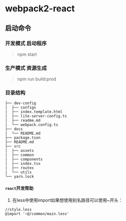# webpack2-react

## 启动命令

### 开发模式 启动程序

> npm start

### 生产模式 资源生成

> npm run build:prod

### 目录结构

```
├── dev-config
|  ├── configs
|  ├── index.template.html
|  ├── lite-server-config.ts
|  ├── readme.md
|  └── webpack.config.ts
├── docs
|  └── README.md
├── package.tson
├── README.md
├── src
|  ├── assets
|  ├── common
|  ├── components
|  ├── index.tsx
|  ├── routes
|  └── utils
└── yarn.lock
```

#### `react`开发帮助
1. 在less中使用import如果想使用别名路径可以使用~开头：
```
//style.less
@import '~@/common/main.less'
```
